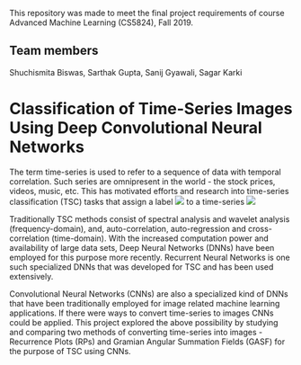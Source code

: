 This repository was made to meet the final project requirements of course Advanced Machine Learning (CS5824), Fall 2019.

## Team members
Shuchismita Biswas, Sarthak Gupta, Sanij Gyawali, Sagar Karki

# Classification of Time-Series Images Using Deep Convolutional Neural Networks
The term time-series is used to refer to a sequence of data with temporal correlation. Such series are omnipresent in the world - the stock prices, videos, music, etc. This has motivated efforts and research into time-series classification (TSC) tasks that assign a label <img src="https://latex.codecogs.com/svg.latex?\Large&space;y_n}"/> to a time-series <img src="https://latex.codecogs.com/svg.latex?\Large&space;x_n}"/>

Traditionally TSC methods consist of spectral analysis and wavelet analysis (frequency-domain), and, auto-correlation, auto-regression and cross-correlation (time-domain). With the increased computation power and availability of large data sets, Deep Neural Networks (DNNs) have been employed for this purpose more recently. Recurrent Neural Networks is one such specialized DNNs that was developed for TSC and has been used extensively.

Convolutional Neural Networks (CNNs) are also a specialized kind of DNNs that have been traditionally employed for image related machine learning applications. If there were ways to convert time-series to images CNNs could be applied. This project explored the above possibility by studying and comparing two methods of converting time-series into images - Recurrence Plots (RPs) and Gramian Angular Summation Fields (GASF) for the purpose of TSC using CNNs.
